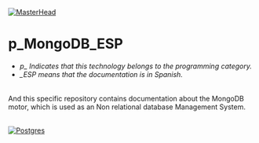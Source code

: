 [![MasterHead](http://dicer0.com/wp-content/uploads/2024/06/MondoDB-di_cer0-Banner.png)](https://dicer0.com/#skills)
# p_MongoDB_ESP
<h6 align="justify">
  <ul>
    <li>p_ Indicates that this technology belongs to the programming category.</li>
    <li>_ESP means that the documentation is in Spanish.</li>
  </ul>
</h6>
And this specific repository contains documentation about the MongoDB motor, which is used as an Non relational database Management System.
&nbsp;
<br/>
&nbsp;

[![Postgres](http://dicer0.com/wp-content/uploads/2024/06/p_MongoDB_MkII.png)](https://dicer0.com/#skills)
